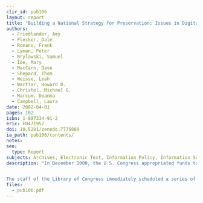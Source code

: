 ```yaml
---
clir_id: pub106
layout: report
title: "Building a National Strategy for Preservation: Issues in Digital Media Archiving"
authors: 
  - Friedlander, Amy
  - Flecker, Dale
  - Romano, Frank
  - Lyman, Peter
  - Brylawski, Samuel
  - Ide, Mary
  - MacCarn, Dave 
  - Shepard, Thom 
  - Weisse, Leah 
  - Wactlar, Howard D. 
  - Christel, Michael G.
  - Marcum, Deanna
  - Campbell, Laura
date: 2002-04-01
pages: 102
isbn: 1-887334-91-2
eric: ED471957
doi: 10.5281/zenodo.7775889
ia_path: pub106/contents/
notes:
seo:
  type: Report
subjects: Archives, Electronic Text, Information Policy, Information Sources, Information Technology, Library Technical Processes, Metadata, National Programs, National Standards, Nonprint Media, Preservation
description: "In December 2000, the U.S. Congress appropriated funds to the Library of Congress (LC) to spearhead an effort to develop a national strategy for the preservation of digital information. Understanding that the task cannot be accomplished by any one organization, Congress wrote into the appropriations language a requirement that LC work with other federal, scholarly, and nonprofit organizations to discuss the problem and produce a plan.


The staff of the Library of Congress immediately scheduled a series of conversations with representatives from the technology, business, entertainment, academic, legal, archival, and library communities. LC asked the Council on Library and Information Resources to commission background papers for these sessions and to summarize the meetings. The resulting papers, along with an integrative essay by Amy Friedlander, are presented in this document."
files:
  - pub106.pdf
---
```

